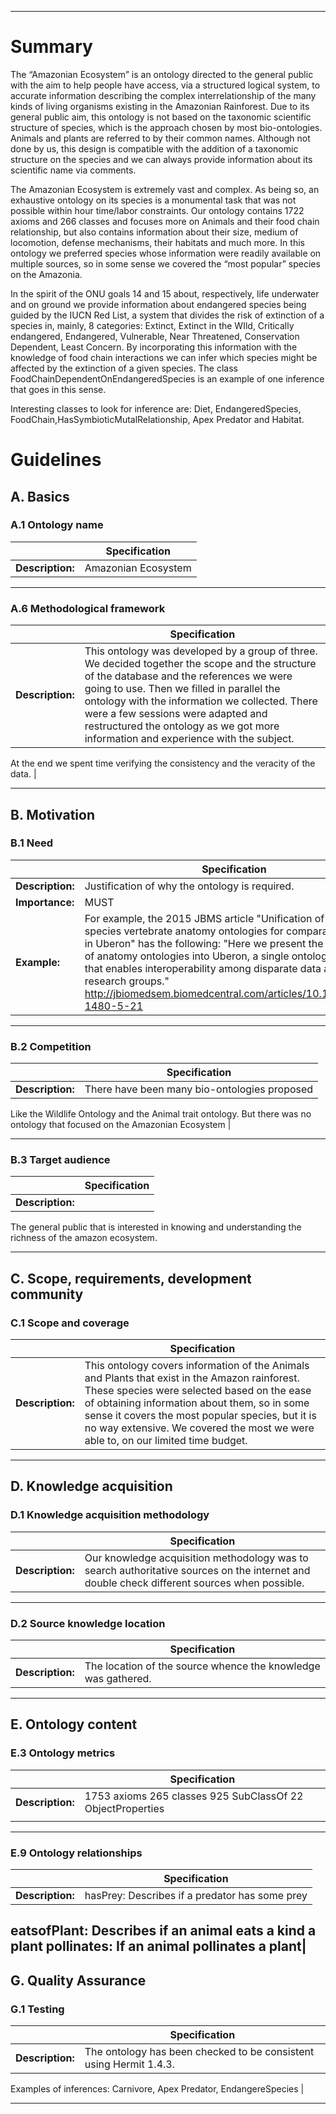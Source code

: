 
----

# Summary 

The “Amazonian Ecosystem” is an ontology directed to the general public with the aim to help people have access, via a structured logical system, to accurate information describing the complex interrelationship of the many kinds of living organisms existing in the Amazonian Rainforest. 
Due to its general public aim, this ontology is not based on the taxonomic scientific structure of species, which is the approach chosen by most bio-ontologies. Animals and plants are referred to by their common names. Although not done by us, this design is compatible with the addition of a taxonomic structure on the species and we can always provide information about its scientific name via comments.

The Amazonian Ecosystem is extremely vast and complex. As being so, an exhaustive ontology on its species is a monumental task that was not possible within hour time/labor constraints. Our ontology contains 1722 axioms and 266 classes and focuses more on Animals and their food chain relationship, but also contains information about their size, medium of locomotion, defense mechanisms, their habitats and much more. In this ontology we preferred species whose information were readily available on multiple sources, so in some sense we covered the “most popular” species on the Amazonia.

In the spirit of the ONU goals 14 and 15 about, respectively, life underwater and on ground we provide information about endangered species being guided by the  IUCN Red List, a system that divides the risk of extinction of a species in, mainly, 8 categories: Extinct, Extinct in the WIld, Critically endangered, Endangered, Vulnerable, Near Threatened, Conservation Dependent, Least Concern. By incorporating this information with the knowledge of food chain interactions we can infer which species might be affected by the extinction of a given species. The class FoodChainDependentOnEndangeredSpecies is an example of one inference that goes in this sense.

Interesting classes to look for inference are: Diet, EndangeredSpecies, FoodChain,HasSymbioticMutalRelationship, Apex Predator and Habitat.

# Guidelines

## A. Basics

### A.1 Ontology name

|                  | Specification       |
| ---------------- | ------------------- |
| **Description:** | Amazonian Ecosystem |
----


### A.6 Methodological framework

|                  | Specification                                                                                                                                                                                                                                                                                                                                                         |
| ---------------- | --------------------------------------------------------------------------------------------------------------------------------------------------------------------------------------------------------------------------------------------------------------------------------------------------------------------------------------------------------------------- |
| **Description:** | This ontology was developed by a group of three. We decided together the scope and the structure of the database and the references we were going to use. Then we filled in parallel the ontology with the information we collected. There were a few sessions were adapted and restructured the ontology as we got more information and experience with the subject. |
At the end we spent time verifying the consistency and the veracity of the data.
 |

----

## B. Motivation

### B.1 Need

|                  | Specification                                                                                                                                                                                                                                                                                                                                                                                    |
| ---------------- | ------------------------------------------------------------------------------------------------------------------------------------------------------------------------------------------------------------------------------------------------------------------------------------------------------------------------------------------------------------------------------------------------ |
| **Description:** | Justification of why the ontology is required.                                                                                                                                                                                                                                                                                                                                                   |
| **Importance:**  | MUST                                                                                                                                                                                                                                                                                                                                                                                             |
| **Example:**     | For example, the 2015 JBMS article "Unification of multi-species vertebrate anatomy ontologies for comparative biology in Uberon" has the following: "Here we present the unification of anatomy ontologies into Uberon, a single ontology resource that enables interoperability among disparate data and research groups." http://jbiomedsem.biomedcentral.com/articles/10.1186/2041-1480-5-21 |
----

### B.2 Competition

|                  | Specification                                |
| ---------------- | -------------------------------------------- |
| **Description:** | There have been many bio-ontologies proposed |
Like the Wildlife Ontology and the Animal trait ontology.
But there was no ontology that focused on the Amazonian Ecosystem
                                                                                                       |

----

### B.3 Target audience

|                  | Specification |
| ---------------- | ------------- |
| **Description:** |
The general public that is interested in knowing and understanding the richness of the amazon ecosystem.
                                                                                      
----

## C. Scope, requirements, development community

### C.1 Scope and coverage

|                  | Specification                                                                                                                                                                                                                                                                                                                        |
| ---------------- | ------------------------------------------------------------------------------------------------------------------------------------------------------------------------------------------------------------------------------------------------------------------------------------------------------------------------------------ |
| **Description:** | This ontology covers information of the Animals and Plants that exist in the Amazon rainforest. These species were selected based on the ease of obtaining information about them, so in some sense it covers the most popular species, but it is no way extensive. We covered the most we were able to, on our limited time budget. |
----



## D. Knowledge acquisition

### D.1 Knowledge acquisition methodology

|                  | Specification                                                                                                                               |
| ---------------- | ------------------------------------------------------------------------------------------------------------------------------------------- |
| **Description:** | Our knowledge acquisition methodology was to search authoritative sources on the internet and double check different sources when possible. |
                                             
----

### D.2 Source knowledge location

|                  | Specification                                                 |
| ---------------- | ------------------------------------------------------------- |
| **Description:** | The location of the source whence the knowledge was gathered. |
----
## E. Ontology content


### E.3 Ontology metrics

|                  | Specification                                                 |
| ---------------- | ------------------------------------------------------------- |
| **Description:** | 1753 axioms  265 classes 925 SubClassOf   22 ObjectProperties |
|                  |                                                               |

----


### E.9 Ontology relationships

|                  | Specification                                  |
| ---------------- | ---------------------------------------------- |
| **Description:** | hasPrey: Describes if a predator has some prey |
  eatsofPlant: Describes if an animal eats a kind a plant
  pollinates: If an animal pollinates a plant|
----

## G. Quality Assurance

### G.1 Testing

|                  | Specification                                                      |
| ---------------- | ------------------------------------------------------------------ |
| **Description:** | The ontology has been checked to be consistent using Hermit 1.4.3. |
Examples of inferences:
Carnivore,
Apex Predator, EndangereSpecies
 |

----
